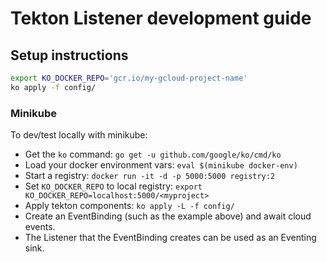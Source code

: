 # Tekton Listener development guide

## Setup instructions

```bash
export KO_DOCKER_REPO='gcr.io/my-gcloud-project-name'
ko apply -f config/
```

### Minikube

To dev/test locally with minikube:

* Get the `ko` command: `go get -u github.com/google/ko/cmd/ko`
* Load your docker environment vars: `eval $(minikube docker-env)`
* Start a registry: `docker run -it -d -p 5000:5000 registry:2`
* Set `KO_DOCKER_REPO` to local registry: `export KO_DOCKER_REPO=localhost:5000/<myproject>`
* Apply tekton components: `ko apply -L -f config/`
* Create an EventBinding (such as the example above) and await cloud events.
* The Listener that the EventBinding creates can be used as an Eventing sink.